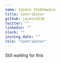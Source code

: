 ```yaml
---
name: Jaimin Chokhawala
title: Contributor
github: jaimin1618
twitter: ""
linkedin: ""
slack: ""
joining_date: ""
role: "contributor"
---
```


Still waiting for this
